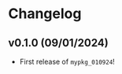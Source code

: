 # Changelog

<!--next-version-placeholder-->

## v0.1.0 (09/01/2024)

- First release of `mypkg_010924`!